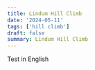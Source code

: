 ```yaml
---
title: Lindum Hill Climb
date: '2024-05-11'
tags: ['hill climb']
draft: false
summary: Lindum Hill Climb
---
```


Test in English
